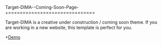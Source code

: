 Target-DIMA--Coming-Soon-Page-
+==============================

Target-DIMA is a creative under construction / coming soon theme. If you are working in a new website, this template is perfect for you.

+[Demo](http://localhost/preview/?theme=target)
